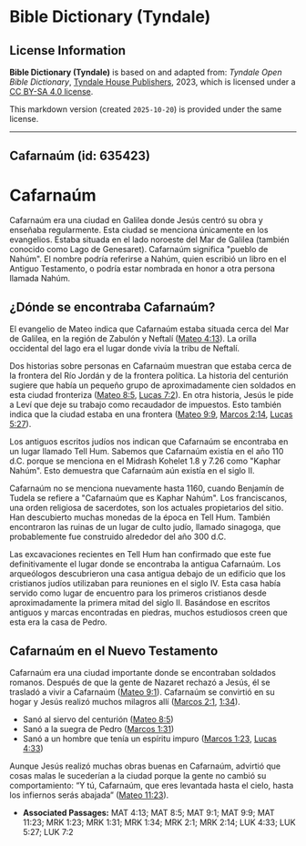 # Bible Dictionary (Tyndale)

## License Information

**Bible Dictionary (Tyndale)** is based on and adapted from: _Tyndale Open Bible Dictionary_, [Tyndale House Publishers](https://tyndaleopenresources.com/), 2023, which is licensed under a [CC BY-SA 4.0 license](https://creativecommons.org/licenses/by-sa/4.0/legalcode.en).

This markdown version (created `2025-10-20`) is provided under the same license.



--------------------------------

## Cafarnaúm (id: 635423)

Cafarnaúm
=========

Cafarnaúm era una ciudad en Galilea donde Jesús centró su obra y enseñaba regularmente. Esta ciudad se menciona únicamente en los evangelios. Estaba situada en el lado noroeste del Mar de Galilea (también conocido como Lago de Genesaret). Cafarnaúm significa "pueblo de Nahúm". El nombre podría referirse a Nahúm, quien escribió un libro en el Antiguo Testamento, o podría estar nombrada en honor a otra persona llamada Nahúm.

¿Dónde se encontraba Cafarnaúm?
-------------------------------

El evangelio de Mateo indica que Cafarnaúm estaba situada cerca del Mar de Galilea, en la región de Zabulón y Neftalí ([Mateo 4:13](https://ref.ly/Matt4:13)). La orilla occidental del lago era el lugar donde vivía la tribu de Neftalí.

Dos historias sobre personas en Cafarnaúm muestran que estaba cerca de la frontera del Río Jordán y de la frontera política. La historia del centurión sugiere que había un pequeño grupo de aproximadamente cien soldados en esta ciudad fronteriza ([Mateo 8:5](https://ref.ly/Matt8:5), [Lucas 7:2](https://ref.ly/Luke7:2)). En otra historia, Jesús le pide a Leví que deje su trabajo como recaudador de impuestos. Esto también indica que la ciudad estaba en una frontera ([Mateo 9:9](https://ref.ly/Matt9:9), [Marcos 2:14](https://ref.ly/Mark2:14), [Lucas 5:27](https://ref.ly/Luke5:27)).

Los antiguos escritos judíos nos indican que Cafarnaúm se encontraba en un lugar llamado Tell Hum. Sabemos que Cafarnaúm existía en el año 110 d.C. porque se menciona en el Midrash Kohelet 1\.8 y 7\.26 como "Kaphar Nahúm". Esto demuestra que Cafarnaúm aún existía en el siglo II.

Cafarnaúm no se menciona nuevamente hasta 1160, cuando Benjamín de Tudela se refiere a "Cafarnaúm que es Kaphar Nahúm". Los franciscanos, una orden religiosa de sacerdotes, son los actuales propietarios del sitio. Han descubierto muchas monedas de la época en Tell Hum. También encontraron las ruinas de un lugar de culto judío, llamado sinagoga, que probablemente fue construido alrededor del año 300 d.C.

Las excavaciones recientes en Tell Hum han confirmado que este fue definitivamente el lugar donde se encontraba la antigua Cafarnaúm. Los arqueólogos descubrieron una casa antigua debajo de un edificio que los cristianos judíos utilizaban para reuniones en el siglo IV. Esta casa había servido como lugar de encuentro para los primeros cristianos desde aproximadamente la primera mitad del siglo II. Basándose en escritos antiguos y marcas encontradas en piedras, muchos estudiosos creen que esta era la casa de Pedro.

Cafarnaúm en el Nuevo Testamento
--------------------------------

Cafarnaúm era una ciudad importante donde se encontraban soldados romanos. Después de que la gente de Nazaret rechazó a Jesús, él se trasladó a vivir a Cafarnaúm ([Mateo 9:1](https://ref.ly/Matt9:1)). Cafarnaúm se convirtió en su hogar y Jesús realizó muchos milagros allí ([Marcos 2:1](https://ref.ly/Mark2:1), [1:34](https://ref.ly/Mark1:34)).

* Sanó al siervo del centurión ([Mateo 8:5](https://ref.ly/Matt8:5))
* Sanó a la suegra de Pedro ([Marcos 1:31](https://ref.ly/Mark1:31))
* Sanó a un hombre que tenía un espíritu impuro ([Marcos 1:23](https://ref.ly/Mark1:23), [Lucas 4:33](https://ref.ly/Luke4:33))

Aunque Jesús realizó muchas obras buenas en Cafarnaúm, advirtió que cosas malas le sucederían a la ciudad porque la gente no cambió su comportamiento: “Y tú, Cafarnaúm, que eres levantada hasta el cielo, hasta los infiernos serás abajada” ([Mateo 11:23](https://ref.ly/Matt11:23)).

* **Associated Passages:** MAT 4:13; MAT 8:5; MAT 9:1; MAT 9:9; MAT 11:23; MRK 1:23; MRK 1:31; MRK 1:34; MRK 2:1; MRK 2:14; LUK 4:33; LUK 5:27; LUK 7:2

